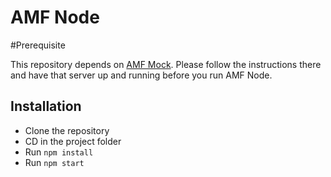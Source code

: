 # AMF Node

#Prerequisite

This repository depends on [AMF Mock](https://github.com/nisheed2440/acm-mock). Please follow the instructions there and have that server up and running before you run AMF Node.

## Installation
* Clone the repository
* CD in the project folder 
* Run `npm install`
* Run `npm start`
